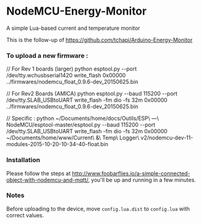 # NodeMCU-Energy-Monitor
A simple Lua-based current and temperature monitor

This is the follow-up of https://github.com/tchapi/Arduino-Energy-Monitor

### To upload a new firmware :

// For Rev 1 boards (larger)
    python esptool.py --port /dev/tty.wchusbserial1420 write_flash 0x00000 ../firmwares/nodemcu_float_0.9.6-dev_20150625.bin

// For Rev2 Boards (AMICA)
    python esptool.py --baud 115200 --port /dev/tty.SLAB_USBtoUART write_flash -fm dio -fs 32m 0x00000 ../firmwares/nodemcu_float_0.9.6-dev_20150625.bin


// Specific :
    python ~/Documents/home/docs/Outils/ESP\ —\ NodeMCU/esptool-master/esptool.py --baud 115200 --port /dev/tty.SLAB_USBtoUART write_flash -fm dio -fs 32m 0x00000 ~/Documents/home/www/Current\ \&\ Temp\ Logger\ v2/nodemcu-dev-11-modules-2015-10-20-10-34-40-float.bin

### Installation

Please follow the steps at http://www.foobarflies.io/a-simple-connected-object-with-nodemcu-and-mqtt/, you'll be up and running in a few minutes.

### Notes

Before uploading to the device, move `config.lua.dist` to `config.lua` with correct values.

